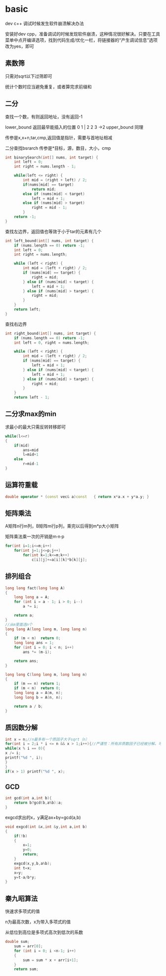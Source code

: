 # basic

dev c++ 调试时候发生软件崩溃解决办法

安装好dev cpp，准备调试的时候发现软件崩溃，这种情况很好解决。只要在工具菜单中点开编译选项，找到代码生成/优化一栏，将链接器的“产生调试信息”选项改为yes，即可

## 素数筛

只需对sqrt以下过筛即可

统计个数时应当避免重复，或者算完求前缀和

## 二分

查找一个数，有则返回地址，没有返回-1

lower_bound 返回最早能插入的位置
    0 1 | 2 2 3 ->2
upper_bound 同理

传参是x,x+n,tar,cmp,返回值是指针，需要与首地址相减

二分查找bsrarch 传参是*目标，源，数目，大小，cmp

```cpp
int binarySearch(int[] nums, int target) {
    int left = 0; 
    int right = nums.length - 1;

    while(left <= right) {
        int mid = (right + left) / 2;
        if(nums[mid] == target)
            return mid; 
        else if (nums[mid] < target)
            left = mid + 1;
        else if (nums[mid] > target)
            right = mid - 1;
        }
    return -1;
}
```

查找左边界，返回值也等效于小于tar的元素有几个

```cpp
int left_bound(int[] nums, int target) {
    if (nums.length == 0) return -1;
    int left = 0;
    int right = nums.length;

    while (left < right) {
        int mid = (left + right) / 2;
        if (nums[mid] == target) {
            right = mid;
        } else if (nums[mid] < target) {
            left = mid + 1;
        } else if (nums[mid] > target) {
            right = mid;
        }
    }
    return left;
}
```

查找右边界

```cpp
int right_bound(int[] nums, int target) {
    if (nums.length == 0) return -1;
    int left = 0, right = nums.length;

    while (left < right) {
        int mid = (left + right) / 2;
        if (nums[mid] == target) {
            left = mid + 1;
        } else if (nums[mid] < target) {
            left = mid + 1;
        } else if (nums[mid] > target) {
            right = mid;
        }
    }
    return left - 1;
```

## 二分求max的min

求最小的最大只需反转转移即可

```cpp
while(l<=r)
{
    if(mid)
        ans=mid
        l=mid+1
    else
        r=mid-1
}
```

## 运算符重载

```cpp
double operator * (const vec& a)const	{ return x*a.x + y*a.y; }
```

## 矩阵乘法

A矩阵n行m列，B矩阵m行p列，乘完以后得到m*p大小矩阵

矩阵乘法乘一次的开销是m·n·p

```cpp
for(int i=1;i<=m;i++)
    for(int j=1;j<=p;j++)
        for(int k=1;k<=m;k++)
            c[i][j]+=a[i][k]*b[k][j];
```

## 排列组合

```cpp
long long fact(long long A)
{
	long long a = A;
	for (int i = a - 1; i > 0; i--)
		a *= i;

	return a;
}
//从m里面选n个
long long A(long long m, long long n)
{
	if (m < n)	return 0;
	long long ans = 1;
	for (int i = 0; i < n; i++)
		ans *= (m-i);

	return ans;
}

long long C(long long m, long long n)
{
	if (m == n)	return 1;
	if (m < n)	return 0;
	long long a = A(m, n);
	long long b = A(n, n);

	return a / b;
}

```

## 质因数分解

```cpp
int x = n;//n最多有一个质因子大于sqrt（n）
for(int i = 2;i * i <= n && x > 1;i++){//严谨性：所有非质数因子已经被分解。可以预先算出质数表优化
while(x % i == 0){
x /= i;
printf("%d ", i);
}
}
if(x > 1) printf("%d ", x);

```

## GCD

```cpp
int gcd(int a,int b){
    return b?gcd(b,a%b):a;
}
```

exgcd求出的x，y满足ax+by=gcd(a,b)

```cpp
void exgcd(int &x,int &y,int a,int b)
{
    if(!b)
    {
        x=1;
        y=0;
        return;
    }
    exgcd(x,y,b,a%b);
    int t=x;
    x=y;
    y=t-a/b*y;
}
```

## 秦九昭算法

快速求多项式的值

n为最高次数，x为带入多项式的值

从低位到高位是多项式高次到低次的系数

```cpp
double sum;
    sum = arr[0];
    for (int i = 0; i <n-1; i++)
    {
        sum = sum * x + arr[i+1];  
    }
    return sum;

```

